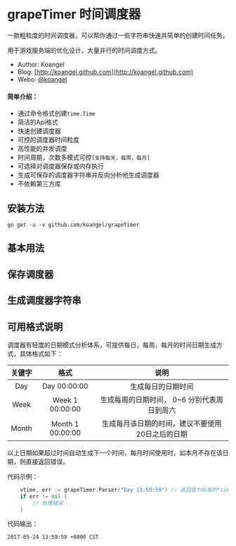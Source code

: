 # **grapeTimer 时间调度器**

一款粗粒度的时间调度器，可以帮你通过一些字符串快速并简单的创建时间任务。

用于游戏服务端的优化设计，大量并行的时间调度方式。

- Author: Koangel
- Blog: [http://koangel.github.com](http://koangel.github.com)
- Webo: [@koangel](http://weibo.com/koangel)

#### 简单介绍：
- 通过命令格式创建`time.Time`
- 简洁的Api格式
- 快速创建调度器
- 可控的调度器时间粒度
- 高性能的并发调度
- 时间周期，次数多模式可控`[支持每天，每周，每月]`
- 可选择对调度器保存或内存执行
- 生成可保存的调度器字符串并反向分析他生成调度器
- 不依赖第三方库

## **安装方法**

```
go get -u -v github.com/koangel/grapeTimer
```

## **基本用法**

## **保存调度器**

## **生成调度器字符串**

## **可用格式说明**

调度器有轻度的日期模式分析体系，可提供每日，每周，每月的时间日期生成方式，具体格式如下：

|关键字|格式|说明|
|:----------:|:-------:|:----------:|
|Day|Day 00:00:00|生成每日的日期时间|
|Week|Week 1 00:00:00|生成每周的日期时间， 0~6 分别代表周日到周六|
|Month|Month 1 00:00:00|生成每月该日期的时间，建议不要使用20日之后的日期|

以上日期如果超过时间自动生成下一个时间，每月时间使用时，如本月不存在该日期，则直接返回错误。

代码示例：

```go
	vtime, err := grapeTimer.Parser("Day 13:59:59") // 返回值为标准的*time.Time
	if err != nil {
		// 处理错误...
	}
```
代码输出：

```
2017-05-24 13:59:59 +0800 CST
```